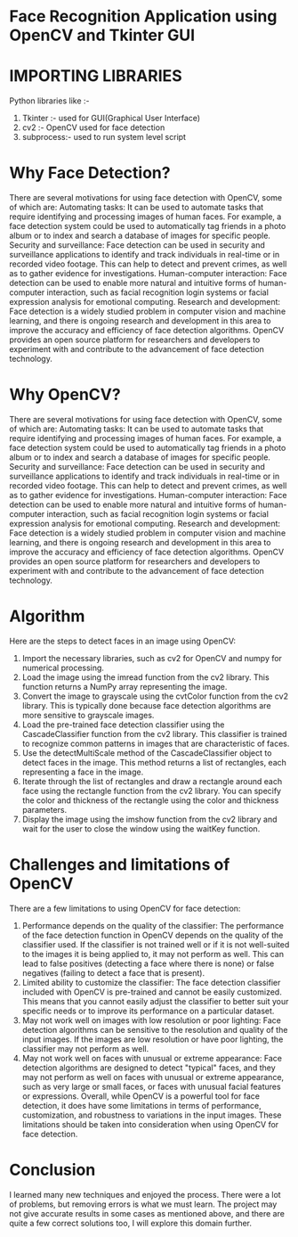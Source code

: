 # Face Recognition Application using OpenCV and Tkinter GUI

# IMPORTING LIBRARIES

Python libraries like :-

1. Tkinter :- used for GUI(Graphical User Interface)
2. cv2 :- OpenCV used for face detection
3. subprocess:- used to run system level script

# Why Face Detection?

There are several motivations for using face detection with OpenCV, some of which are:
Automating tasks: It can be used to automate tasks that require identifying and processing
images of human faces. For example, a face detection system could be used to
automatically tag friends in a photo album or to index and search a database of images for
specific people.
Security and surveillance: Face detection can be used in security and surveillance
applications to identify and track individuals in real-time or in recorded video footage. This
can help to detect and prevent crimes, as well as to gather evidence for investigations.
Human-computer interaction: Face detection can be used to enable more natural and
intuitive forms of human-computer interaction, such as facial recognition login systems or
facial expression analysis for emotional computing.
Research and development: Face detection is a widely studied problem in computer vision
and machine learning, and there is ongoing research and development in this area to
improve the accuracy and efficiency of face detection algorithms. OpenCV provides an open
source platform for researchers and developers to experiment with and contribute to the
advancement of face detection technology.

# Why OpenCV?

There are several motivations for using face detection with OpenCV, some of which are:
Automating tasks: It can be used to automate tasks that require identifying and processing
images of human faces. For example, a face detection system could be used to
automatically tag friends in a photo album or to index and search a database of images for
specific people.
Security and surveillance: Face detection can be used in security and surveillance
applications to identify and track individuals in real-time or in recorded video footage. This
can help to detect and prevent crimes, as well as to gather evidence for investigations.
Human-computer interaction: Face detection can be used to enable more natural and
intuitive forms of human-computer interaction, such as facial recognition login systems or
facial expression analysis for emotional computing.
Research and development: Face detection is a widely studied problem in computer vision
and machine learning, and there is ongoing research and development in this area to
improve the accuracy and efficiency of face detection algorithms. OpenCV provides an open
source platform for researchers and developers to experiment with and contribute to the
advancement of face detection technology.

# Algorithm

Here are the steps to detect faces in an image using OpenCV:

1. Import the necessary libraries, such as cv2 for OpenCV and numpy for numerical processing.
2. Load the image using the imread function from the cv2 library. This function returns a
   NumPy array representing the image.
3. Convert the image to grayscale using the cvtColor function from the cv2 library. This is
   typically done because face detection algorithms are more sensitive to grayscale images.
4. Load the pre-trained face detection classifier using the CascadeClassifier function from the
   cv2 library. This classifier is trained to recognize common patterns in images that are
   characteristic of faces.
5. Use the detectMultiScale method of the CascadeClassifier object to detect faces in the
   image. This method returns a list of rectangles, each representing a face in the image.
6. Iterate through the list of rectangles and draw a rectangle around each face using the
   rectangle function from the cv2 library. You can specify the color and thickness of the
   rectangle using the color and thickness parameters.
7. Display the image using the imshow function from the cv2 library and wait for the user to
   close the window using the waitKey function.

# Challenges and limitations of OpenCV

There are a few limitations to using OpenCV for face detection:

1. Performance depends on the quality of the classifier: The performance of the face detection
   function in OpenCV depends on the quality of the classifier used. If the classifier is not
   trained well or if it is not well-suited to the images it is being applied to, it may not perform
   as well. This can lead to false positives (detecting a face where there is none) or false
   negatives (failing to detect a face that is present).
2. Limited ability to customize the classifier: The face detection classifier included with OpenCV
   is pre-trained and cannot be easily customized. This means that you cannot easily adjust the
   classifier to better suit your specific needs or to improve its performance on a particular
   dataset.
3. May not work well on images with low resolution or poor lighting: Face detection algorithms
   can be sensitive to the resolution and quality of the input images. If the images are low
   resolution or have poor lighting, the classifier may not perform as well.
4. May not work well on faces with unusual or extreme appearance: Face detection algorithms
   are designed to detect "typical" faces, and they may not perform as well on faces with
   unusual or extreme appearance, such as very large or small faces, or faces with unusual
   facial features or expressions.
   Overall, while OpenCV is a powerful tool for face detection, it does have some limitations in terms of
   performance, customization, and robustness to variations in the input images. These limitations
   should be taken into consideration when using OpenCV for face detection.

# Conclusion

I learned many new techniques and enjoyed the process. There were a lot of problems, but
removing errors is what we must learn. The project may not give accurate results in some cases as
mentioned above, and there are quite a few correct solutions too, I will explore this domain further.
